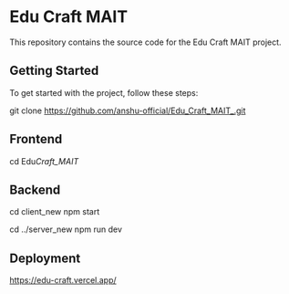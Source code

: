 # Edu Craft MAIT

This repository contains the source code for the Edu Craft MAIT project.

## Getting Started

To get started with the project, follow these steps:

git clone https://github.com/anshu-official/Edu_Craft_MAIT_.git

## Frontend

cd Edu*Craft_MAIT*

## Backend

cd client_new
npm start

cd ../server_new
npm run dev

## Deployment
https://edu-craft.vercel.app/

